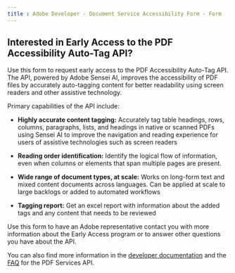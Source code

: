 ```yaml
---
title : Adobe Developer - Document Service Accessibility Form - Form
---
```


<TextBlock slots="heading, text" width="100%" theme="lightest"  alignment="yes"  className="py-0 text-align-left div-p-0 left-content" />

## Interested in Early Access to the PDF Accessibility Auto-Tag API?

Use this form to request early access to the PDF Accessibility Auto-Tag API. The API, powered by Adobe Sensei AI, improves the accessibility of PDF files by accurately auto-tagging content for better readability using screen readers and other assistive technology. 

<TextBlock slots="text" width="100%" theme="lightest"  alignment="yes" paddingTop="5" paddingBottom='5' className="py-0 div-p-0 left-content"/>

Primary capabilities of the API include: 

<TextBlock slots="text" width="100%" theme="lightest"  alignment="yes" paddingTop="5" paddingBottom='5' className="py-0 div-p-0 left-content"/>

- <b>Highly accurate content tagging:</b> Accurately tag table headings, rows, columns, paragraphs, lists, and headings in native or scanned PDFs using  Sensei AI to improve the navigation and reading experience for users of assistive technologies such as screen readers  

- <b>Reading order identification:</b> Identify the logical flow of information, even when columns or elements that span multiple pages are present.   

- <b>Wide range of document types, at scale:</b> Works on long-form text and mixed content documents across languages. Can be applied at scale to large backlogs or added to automated workflows  

- <b>Tagging report:</b> Get an excel report with information about the added tags and any content that needs to be reviewed

<TextBlock slots="text" width="100%" theme="lightest"  alignment="yes" paddingTop="5" paddingBottom='5' className="py-0 div-p-0 left-content"/>

Use this form to have an Adobe representative contact you with more information about the Early Access program or to answer other questions you have about the API. 

<TextBlock slots="text" width="100%" theme="lightest"  alignment="yes" paddingTop="5" paddingBottom='5' className="py-0 div-p-0 left-content link linking"/>

You can also find more information in the <a title="developer documentation" href="https://developer.adobe.com/document-services/docs/overview/pdf-accessibility-auto-tag-api/">developer documentation</a> and the <a title="FAQ Link" href="https://www.adobe.com/go/dcsdk_forum">FAQ</a> for the PDF Services API.
